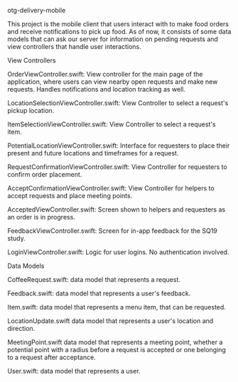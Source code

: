 otg-delivery-mobile

This project is the mobile client that users interact with to make food orders and receive notifications to pick up food. As of now, it consists of some data models that can ask our server for information on pending requests and view controllers that handle user interactions.

View Controllers

OrderViewController.swift: View controller for the main page of the application, where users can view nearby open requests and make new requests. Handles notifications and location tracking as well.

LocationSelectionViewController.swift: View Controller to select a request's pickup location.

ItemSelectionViewController.swift: View Controller to select a request's item.

PotentialLocationViewController.swift: Interface for requesters to place their present and future locations and timeframes for a request.

RequestConfirmationViewController.swift: View Controller for requesters to confirm order placement.

AcceptConfirmationViewController.swift: View Controller for helpers to accept requests and place meeting points.

AcceptedViewController.swift: Screen shown to helpers and requesters as an order is in progress.

FeedbackViewController.swift: Screen for in-app feedback for the SQ19 study.

LoginViewController.swift: Logic for user logins. No authentication involved.

Data Models

CoffeeRequest.swift: data model that represents a request.

Feedback.swift: data model that represents a user's feedback.

Item.swift: data model that represents a menu item, that can be requested.

LocationUpdate.swift data model that represents a user's location and direction.

MeetingPoint.swift data model that represents a meeting point, whether a potential point with a radius before a request is accepted or one belonging to a request after acceptance.

User.swift: data model that represents a user.
